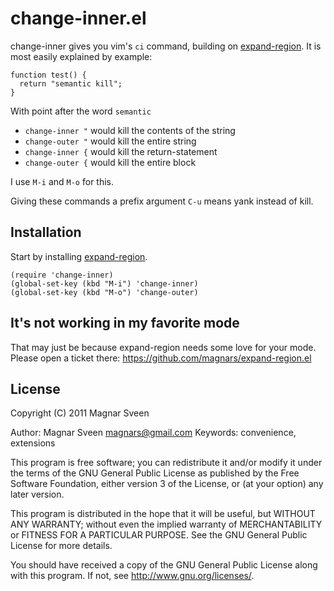 # change-inner.el

change-inner gives you vim's `ci` command, building on
[expand-region](https://github.com/magnars/expand-region.el). It is most easily
explained by example:

    function test() {
      return "semantic kill";
    }

With point after the word `semantic`

 * `change-inner "` would kill the contents of the string
 * `change-outer "` would kill the entire string
 * `change-inner {` would kill the return-statement
 * `change-outer {` would kill the entire block

I use `M-i` and `M-o` for this.

Giving these commands a prefix argument `C-u` means yank instead of kill.

## Installation

Start by installing
[expand-region](https://github.com/magnars/expand-region.el).

    (require 'change-inner)
    (global-set-key (kbd "M-i") 'change-inner)
    (global-set-key (kbd "M-o") 'change-outer)

## It's not working in my favorite mode

That may just be because expand-region needs some love for your mode. Please
open a ticket there: https://github.com/magnars/expand-region.el

## License

Copyright (C) 2011 Magnar Sveen

Author: Magnar Sveen <magnars@gmail.com>
Keywords: convenience, extensions

This program is free software; you can redistribute it and/or modify
it under the terms of the GNU General Public License as published by
the Free Software Foundation, either version 3 of the License, or
(at your option) any later version.

This program is distributed in the hope that it will be useful,
but WITHOUT ANY WARRANTY; without even the implied warranty of
MERCHANTABILITY or FITNESS FOR A PARTICULAR PURPOSE.  See the
GNU General Public License for more details.

You should have received a copy of the GNU General Public License
along with this program.  If not, see <http://www.gnu.org/licenses/>.
